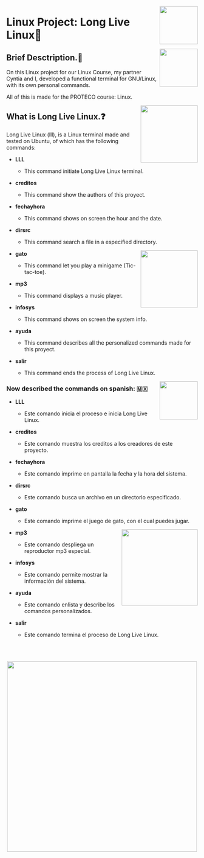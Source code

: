 <p>
  <img src="https://user-images.githubusercontent.com/32719951/188745079-221f27e7-eca1-4e2d-b75f-0dad0e577851.png"  align = "right" width="100" >
</p>

# Linux Project: Long Live Linux🐧

<p>
  <img src="https://media0.giphy.com/media/j4ABaI9BWdpYNI9ric/giphy.gif?cid=ecf05e47pr9vshxfw1ius04al14xdxsi2g3oltoqfyoppx91&rid=giphy.gif&ct=s"  align = "right" width="100" >
</p>

## Brief Desctription.📜

On this Linux project for our Linux Course, my partner Cyntia and I, developed a functional terminal for GNU/Linux, with its own personal commands.

All of this is made for the PROTECO course: Linux.


<p>
  <img src="https://upload.wikimedia.org/wikipedia/commons/d/dd/Linux_logo.jpg" align = "right" width="150"/>
</p>

## What is Long Live Linux.❓️

Long Live Linux (lll), is a Linux terminal made and tested on Ubuntu, of which has the following commands:

- **LLL**
  - This command initiate Long Live Linux terminal.

- **creditos**
  - This command show the authors of this proyect.

- **fechayhora**
  - This command shows on screen the hour and the date.

- **dirsrc**
  - This command search a file in a especified directory.

<p>
<img src="https://media2.giphy.com/media/l1J9RN2h96SR0A492/giphy.gif?cid=ecf05e47pr9vshxfw1ius04al14xdxsi2g3oltoqfyoppx91&rid=giphy.gif&ct=s" align = "right" width="150"/>
</p>

- **gato**
  - This command let you play a minigame (Tic-tac-toe).

- **mp3**
  - This command displays a music player.

- **infosys**
  - This command shows on screen the system info.

- **ayuda**
  - This command describes all the personalized commands made for this proyect.

- **salir**
  - This command ends the process of Long Live Linux.

<p >
  <img src="https://media1.giphy.com/media/MCRQ0Nkn4KfeQDdM7N/giphy.gif?cid=ecf05e47k3fwqzbgjsxf0s13ooqkk3ozxqp3bkr4aul9mepy&rid=giphy.gif&ct=s"  align = "right" width="100"/>
</p>



### Now described the commands on spanish: 🇲🇽

- **LLL**
  - Este comando inicia el proceso e inicia Long Live Linux.

- **creditos**
  - Este comando muestra los creditos a los creadores de este proyecto.

- **fechayhora**
  - Este comando imprime en pantalla la fecha y la hora del sistema.

- **dirsrc**
  - Este comando busca un archivo en un directorio especificado.

- **gato**
  - Este comando imprime el juego de gato, con el cual puedes jugar.

<p >
  <img src="https://media0.giphy.com/media/jxETRYAi2KReel7pqy/giphy.gif?cid=ecf05e47ehnfwtem5z3qxerbo88amrnobiden6hnutvfgmbj&rid=giphy.gif&ct=g"  align = "right" width="200"/>
</p>

- **mp3**
  - Este comando despliega un reproductor mp3 especial.

- **infosys**
  - Este comando permite mostrar la información del sistema.

- **ayuda**
  - Este comando enlista y describe los comandos personalizados.

- **salir**
  - Este comando termina el proceso de Long Live Linux.


<br>

</br>

<p align = "center">
  <img src="https://media3.giphy.com/media/4N5ddOOJJ7gtKTgNac/giphy.gif?cid=ecf05e470ks7zxethgzg6toqq9hj4yow8w17vlqvk2fns1nj&rid=giphy.gif&ct=g"  width="500"/>
</p>

